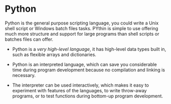 # Python

Python is the general purpose scripting language, you could write a Unix shell script or Windows batch files tasks. PYthin is simple to use offering much more structure and support for large programs than shell scripts or batches files can offer.

- Python is a *very high-level language*, it has high-level data types built in, such as flexible arrays and dictionaries.

- Python is an interpreted language, which can save you considerable time during program development because no compilation and linking is necessary.

- The interpreter can be used interactively, which makes it easy to experiment with features of the languages, to write throw-away programs, or to test functions during bottom-up program development.